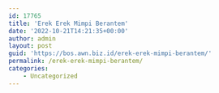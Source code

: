 ```yaml
---
id: 17765
title: 'Erek Erek Mimpi Berantem'
date: '2022-10-21T14:21:35+00:00'
author: admin
layout: post
guid: 'https://bos.awn.biz.id/erek-erek-mimpi-berantem/'
permalink: /erek-erek-mimpi-berantem/
categories:
    - Uncategorized
---
```


